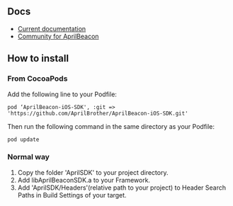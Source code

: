 
## Docs

* [Current documentation](//aprilbrother.github.io/aprilbeacon-ios-sdk/Documents/index.html)
* [Community for AprilBeacon](http://bbs.aprbrother.com)

## How to install
### From CocoaPods
Add the following line to your Podfile:

	pod ‘AprilBeacon-iOS-SDK', :git => 'https://github.com/AprilBrother/AprilBeacon-iOS-SDK.git'


Then run the following command in the same directory as your Podfile:

	pod update


### Normal way
1. Copy the folder 'AprilSDK' to your project directory.
2. Add libAprilBeaconSDK.a to your Framework.
3. Add 'AprilSDK/Headers'(relative path to your project) to Header Search Paths in Build Settings of your target.